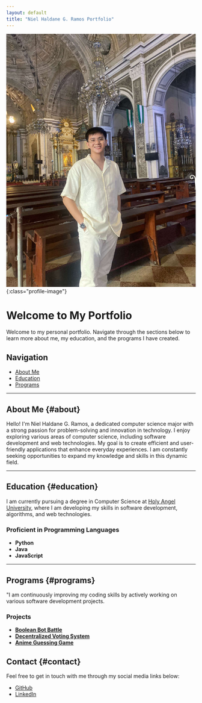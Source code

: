 ```yaml
---
layout: default
title: "Niel Haldane G. Ramos Portfolio"
---
```


![My Picture](assets/pics/profile.jpg){:class="profile-image"}

# Welcome to My Portfolio

Welcome to my personal portfolio. Navigate through the sections below to learn more about me, my education, and the programs I have created.

## Navigation
- [About Me](#about)
- [Education](#education)
- [Programs](#programs)

---

## About Me {#about}

Hello! I'm Niel Haldane G. Ramos, a dedicated computer science major with a strong passion for problem-solving and innovation in technology. I enjoy exploring various areas of computer science, including software development and web technologies. My goal is to create efficient and user-friendly applications that enhance everyday experiences. I am constantly seeking opportunities to expand my knowledge and skills in this dynamic field.

---

## Education {#education}

I am currently pursuing a degree in Computer Science at [Holy Angel University](https://hau.edu.ph/), where I am developing my skills in software development, algorithms, and web technologies.

### Proficient in Programming Languages
- **Python** 
- **Java**
- **JavaScript**


---

## Programs {#programs}

"I am continuously improving my coding skills by actively working on various software development projects.

### Projects
- **[Boolean Bot Battle](https://github.com/NielRamos-CS/Boolean-bot-batte)** 
- **[Decentralized Voting System](https://github.com/NielRamos-CS/6BCHAIN_Project_MineBlocks)**
- **[Anime Guessing Game](https://github.com/NielRamos-CS/Anime-Guessing-Game)**

## Contact {#contact}

Feel free to get in touch with me through my social media links below:

- [GitHub](https://github.com/NielRamos-CS)
- [LinkedIn](https://www.linkedin.com/in/niel-haldane-ramos-28ba85337/)
